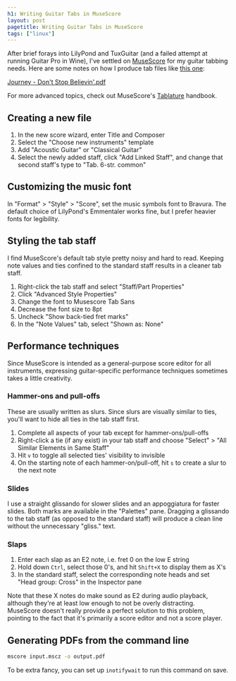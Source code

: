 ```yaml
---
h1: Writing Guitar Tabs in MuseScore
layout: post
pagetitle: Writing Guitar Tabs in MuseScore
tags: ["linux"]
---
```

After brief forays into LilyPond and TuxGuitar (and a failed attempt at running Guitar Pro in Wine), I've settled on [MuseScore](https://musescore.org/en) for my guitar tabbing needs. Here are some notes on how I produce tab files like <a href="/files/tab/Journey - Don't Stop Believin'.pdf">this one</a>:

<object style="height:500px;width:100%;" type="application/pdf" data="/files/tab/Journey - Don't Stop Believin'.pdf?#navpanes=0&scrollbar=0&statusbar=0&toolbar=0&view=FitH">
  <a href="/files/tab/Journey - Don't Stop Believin'.pdf">Journey - Don't Stop Believin'.pdf</a>
</object>

For more advanced topics, check out MuseScore's [Tablature](https://musescore.org/en/handbook/tablature) handbook.

## Creating a new file

1. In the new score wizard, enter Title and Composer
1. Select the "Choose new instruments" template
1. Add "Acoustic Guitar" or "Classical Guitar"
1. Select the newly added staff, click "Add Linked Staff", and change that second staff's type to "Tab. 6-str. common"

## Customizing the music font

In "Format" > "Style" > "Score", set the music symbols font to Bravura. The default choice of LilyPond's Emmentaler works fine, but I prefer heavier fonts for legibility.

## Styling the tab staff

I find MuseScore's default tab style pretty noisy and hard to read. Keeping note values and ties confined to the standard staff results in a cleaner tab staff.

1. Right-click the tab staff and select "Staff/Part Properties"
1. Click "Advanced Style Properties"
1. Change the font to Musescore Tab Sans
1. Decrease the font size to 8pt
1. Uncheck "Show back-tied fret marks"
1. In the "Note Values" tab, select "Shown as: None"

## Performance techniques

Since MuseScore is intended as a general-purpose score editor for all instruments, expressing guitar-specific performance techniques sometimes takes a little creativity.

### Hammer-ons and pull-offs

These are usually written as slurs. Since slurs are visually similar to ties, you'll want to hide all ties in the tab staff first.

1. Complete all aspects of your tab except for hammer-ons/pull-offs
1. Right-click a tie (if any exist) in your tab staff and choose "Select" > "All Similar Elements in Same Staff"
1. Hit `v` to toggle all selected ties' visibility to invisible
1. On the starting note of each hammer-on/pull-off, hit `s` to create a slur to the next note

### Slides

I use a straight glissando for slower slides and an appoggiatura for faster slides. Both marks are available in the "Palettes" pane. Dragging a glissando to the tab staff (as opposed to the standard staff) will produce a clean line without the unnecessary "gliss." text.

### Slaps

1. Enter each slap as an E2 note, i.e. fret 0 on the low E string
1. Hold down `Ctrl`, select those 0's, and hit `Shift+X` to display them as X's
1. In the standard staff, select the corresponding note heads and set "Head group: Cross" in the Inspector pane

Note that these X notes do make sound as E2 during audio playback, although they're at least low enough to not be overly distracting. MuseScore doesn't really provide a perfect solution to this problem, pointing to the fact that it's primarily a score editor and not a score player.

## Generating PDFs from the command line

```bash
mscore input.mscz -o output.pdf
```

To be extra fancy, you can set up `inotifywait` to run this command on save.
